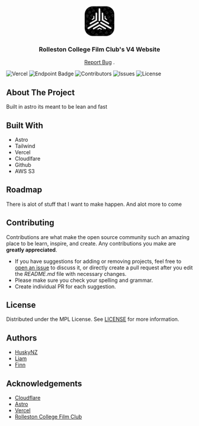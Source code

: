 <br/>
<p align="center">
  <a href="https://github.com/rollestoncollege/Webv4">
    <img src="https://raw.githubusercontent.com/rollestoncollege/logos/main/logos/dark/logo128.png" alt="Logo" width="80" height="80">
  </a>

  <h3 align="center">Rolleston College Film Club's V4 Website</h3>

  <p align="center">
    <a href="https://github.com/rollestoncollege/Webv4/issues">Report Bug</a>
    .
  </p>
</p>

![Vercel](https://therealsujitk-vercel-badge.vercel.app/?app=rolleston-college-film-club-website) ![Endpoint Badge](https://img.shields.io/endpoint?url=https%3A%2F%2Fcloudflare-pages-badges.hunz.workers.dev%2F%3FprojectName%3Dwebv4) ![Contributors](https://img.shields.io/github/contributors/rollestoncollege/Webv4?color=dark-green) ![Issues](https://img.shields.io/github/issues/rollestoncollege/Webv4) ![License](https://img.shields.io/github/license/rollestoncollege/Webv4) 

## About The Project

Built in astro its meant to be lean and fast

## Built With

* Astro
* Tailwind
* Vercel
* Cloudlfare
* Github
* AWS S3
## Roadmap

There is alot of stuff that I want to make  happen. And alot more to come

## Contributing

Contributions are what make the open source community such an amazing place to be learn, inspire, and create. Any contributions you make are **greatly appreciated**.
* If you have suggestions for adding or removing projects, feel free to [open an issue](https://github.com/rollestoncollege/Webv4/issues/new) to discuss it, or directly create a pull request after you edit the *README.md* file with necessary changes.
* Please make sure you check your spelling and grammar.
* Create individual PR for each suggestion.
## License

Distributed under the MPL License. See [LICENSE](https://github.com/rollestoncollege/webv4/blob/master/LICENSE) for more information.

## Authors


* [HuskyNZ](https://www.husky.nz)
* [Liam](https://liamsherwin.tech)
* [Finn](https://finn.nz)



## Acknowledgements
* [Cloudflare](https://cloudflare.com)
* [Astro](https://astro.build)
* [Vercel](https://vercel.com)
* [Rolleston College Film  Club](https://filmclub.tech)
